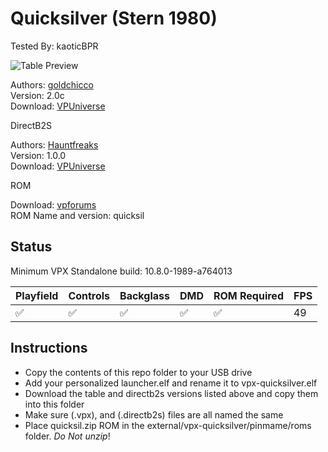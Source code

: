 # Quicksilver (Stern 1980)
Tested By: kaoticBPR

![Table Preview](https://vpuniverse.com/screenshots/monthly_2021_12/1168111684_Quicksilver(Stern1980).jpg.9805d6c0366021edfdb7d8263765699d.jpg)

Authors: [goldchicco](https://vpuniverse.com/profile/23579-goldchicco/)  
Version: 2.0c  
Download: [VPUniverse](https://vpuniverse.com/files/file/7549-quicksilver-stern-1980/)

DirectB2S

Authors: [Hauntfreaks](https://vpuniverse.com/profile/5216-hauntfreaks/)  
Version: 1.0.0  
Download: [VPUniverse](https://vpuniverse.com/files/file/12446-quicksilver-stern-1980-b2s-with-full-dmd/)

ROM

Download: [vpforums](https://www.vpforums.org/index.php?app=downloads&showfile=743)  
ROM Name and version: quicksil 

## Status 

Minimum VPX Standalone build: 10.8.0-1989-a764013

| Playfield | Controls | Backglass | DMD | ROM Required | FPS | 
|-----------|----------|-----------|-----|--------------|-----|
| :white_check_mark: | :white_check_mark: | :white_check_mark: | :white_check_mark: | :white_check_mark: | 49 |

## Instructions

- Copy the contents of this repo folder to your USB drive
- Add your personalized launcher.elf and rename it to vpx-quicksilver.elf
- Download the table and directb2s versions listed above and copy them into this folder
- Make sure (.vpx), and (.directb2s) files are all named the same
- Place quicksil.zip ROM in the external/vpx-quicksilver/pinmame/roms folder. *Do Not unzip*!
